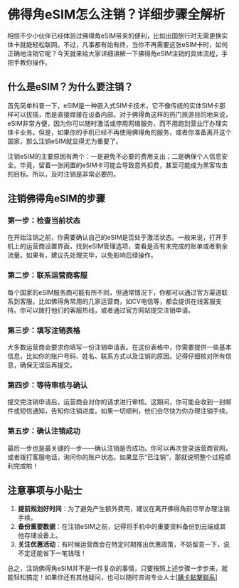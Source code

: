 # 佛得角eSIM怎么注销？详细步骤全解析

相信不少小伙伴已经体验过佛得角eSIM带来的便利，比如出国旅行时无需更换实体卡就能轻松联网。不过，凡事都有始有终，当你不再需要这张eSIM卡时，如何正确地注销它呢？今天就来给大家详细讲解一下佛得角eSIM注销的具体流程，手把手教你操作。

## 什么是eSIM？为什么要注销？

首先简单科普一下，eSIM是一种嵌入式SIM卡技术，它不像传统的实体SIM卡那样可以拔插，而是直接焊接在设备内部。对于佛得角这样的热门旅游目的地来说，eSIM非常方便，因为你可以随时激活或停用网络服务，而不用跑到营业厅办理实体卡业务。但是，如果你的手机已经不再使用佛得角的服务，或者你准备离开这个国家，那么注销eSIM就显得尤为重要了。

注销eSIM的主要原因有两个：一是避免不必要的费用支出；二是确保个人信息安全。毕竟，留着一张闲置的eSIM卡可能会导致意外扣费，甚至可能成为黑客攻击的目标。所以，及时注销是非常必要的。

## 注销佛得角eSIM的步骤

### 第一步：检查当前状态
在开始注销之前，你需要确认自己的eSIM是否处于激活状态。一般来说，打开手机上的运营商设置界面，找到eSIM管理选项，查看是否有未完成的账单或者剩余流量。如果有，建议先处理完毕，以免影响后续操作。

### 第二步：联系运营商客服
每个国家的eSIM服务商可能有所不同，但通常情况下，你都可以通过官方渠道联系到客服。比如佛得角常用的几家运营商，如CV电信等，都会提供在线客服支持。你可以拨打他们的客服热线，或者通过官方网站提交注销申请。

### 第三步：填写注销表格
大多数运营商会要求你填写一份注销申请表。在这份表格中，你需要提供一些基本信息，比如你的账户号码、姓名、联系方式以及注销的原因。记得仔细核对所有信息，确保无误后再提交。

### 第四步：等待审核与确认
提交完注销申请后，运营商会对你的请求进行审核。这期间，你可能会收到一封邮件或短信通知，告知你注销进度。如果一切顺利，他们会尽快为你办理注销手续。

### 第五步：确认注销成功
最后一步也是最关键的一步——确认注销是否成功。你可以再次登录运营商官网，或者拨打客服电话，询问你的账户状态。如果显示“已注销”，那就说明整个过程顺利完成啦！

## 注意事项与小贴士

1. **提前规划好时间**：为了避免产生额外费用，建议在离开佛得角前尽早办理注销手续。
2. **备份重要数据**：在注销eSIM之前，记得将手机中的重要资料备份到云端或其他存储设备上。
3. **关注优惠活动**：有时候运营商会在特定时期推出优惠政策，不妨留意一下，说不定还能省下一笔钱哦！

总之，注销佛得角eSIM并不是一件复杂的事情，只要按照上述步骤一步步来，就能轻松搞定！如果你还有其他疑问，也可以随时咨询专业人士[[購卡點擊聯系](https://t.me/s/esim1088)]